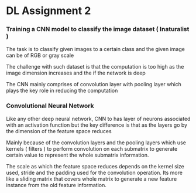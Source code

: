 # DL Assignment 2
<h3>Training a CNN model to classify the image dataset ( Inaturalist ) </h3>
<p>The task is to classify given images to a certain class and the given image can be of RGB or gray scale </p>
<p>The challenge with such dataset is that the computation is too high as the image dimension increases and the if the network is deep</p>
<p>The CNN mainly comprises of convolution layer with pooling layer which plays the key role in reducing the computation </p>

<h3>Convolutional Neural Network </h3>
<p>Like any other deep neural network, CNN to has layer of neurons associated with an activation function but the key difference is that as the layers go by the dimension of the feature space reduces</p>
<p>Mainly because of the convolution layers and the pooling layers which use kernels ( filters ) to perform convolution on each submatrix to generate certain value to represent the whole submatrix information.</p>
<p>The scale as which the feature space reduces depends on the kernel size used, stride and the padding used for the convolution operation. Its more like a sliding matrix that covers whole matrix to generate a new feature instance from the old feature information.</p>
